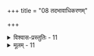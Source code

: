 +++
title = "08 तदभावाधिकरणम्"

+++

<details><summary>विश्वास-प्रस्तुतिः - 11</summary>

11. स्थानं जन्तोस्सुषुप्तौ श्रुतिरनियमतो वक्ति नाड्यः पुरीतद्  
हार्दं ब्रह्मेति तस्मादिह भवतु मिथो नैरपेक्ष्याद्विकल्पः ।  
तन्न, प्रासादखट्वाशयनवदुपकृत्यन्तरैर्योजितानां  
पक्षेपक्षे विकल्पः क्रमघटितचतुर्दोषयुक्तो न युक्तः ॥
</details>

<details><summary>मूलम् - 11</summary>

11. स्थानं जन्तोस्सुषुप्तौ श्रुतिरनियमतो वक्ति नाड्यः पुरीतद्  
हार्दं ब्रह्मेति तस्मादिह भवतु मिथो नैरपेक्ष्याद्विकल्पः ।  
तन्न, प्रासादखट्वाशयनवदुपकृत्यन्तरैर्योजितानां  
पक्षेपक्षे विकल्पः क्रमघटितचतुर्दोषयुक्तो न युक्तः ॥
</details>